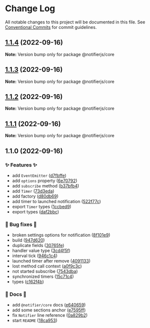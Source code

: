 # Change Log

All notable changes to this project will be documented in this file.
See [Conventional Commits](https://conventionalcommits.org) for commit guidelines.

## [1.1.4](https://github.com/ArtemKlyuev/notifier/compare/@notifierjs/core@1.1.3...@notifierjs/core@1.1.4) (2022-09-16)

**Note:** Version bump only for package @notifierjs/core





## [1.1.3](https://github.com/ArtemKlyuev/notifier/compare/@notifierjs/core@1.1.2...@notifierjs/core@1.1.3) (2022-09-16)

**Note:** Version bump only for package @notifierjs/core





## [1.1.2](https://github.com/ArtemKlyuev/notifier/compare/@notifierjs/core@1.1.1...@notifierjs/core@1.1.2) (2022-09-16)

**Note:** Version bump only for package @notifierjs/core





## [1.1.1](https://github.com/ArtemKlyuev/notifier/compare/@notifierjs/core@1.1.0...@notifierjs/core@1.1.1) (2022-09-16)

**Note:** Version bump only for package @notifierjs/core





## 1.1.0 (2022-09-16)


### ✨ Features ✨

* add `EventEmitter` ([d7fbffe](https://github.com/ArtemKlyuev/notifier/commit/d7fbffe70b21f167e4c2aa183f95502de4b62d49))
* add `options` property ([6e70792](https://github.com/ArtemKlyuev/notifier/commit/6e70792c23ac5b7955dcd25becb775ab1b195be7))
* add `subscribe` method ([b37bfb4](https://github.com/ArtemKlyuev/notifier/commit/b37bfb43e263c840b232b489d84b43b91727b5e9))
* add `Timer` ([73d3eda](https://github.com/ArtemKlyuev/notifier/commit/73d3eda1f6419c1ebf21271874397267e391cf78))
* add factory ([d80db69](https://github.com/ArtemKlyuev/notifier/commit/d80db69cf98dc1f3c854bab2d0acf823627d0e69))
* add timer to launched notification ([522f77c](https://github.com/ArtemKlyuev/notifier/commit/522f77cafc439b7f3caeb413692d32469ea4bfd0))
* export `Timer` types ([1ccbed9](https://github.com/ArtemKlyuev/notifier/commit/1ccbed957eb70b92152141d79b645998351ecb91))
* export types ([daf2bbc](https://github.com/ArtemKlyuev/notifier/commit/daf2bbc2834a16805cb63c00b1a9b58683eed651))


### 🐛 Bug fixes 🐛

* broken settings options for notification ([8f101e9](https://github.com/ArtemKlyuev/notifier/commit/8f101e929d6214a453a4b38d0c7b9dfb5c1f4f57))
* build ([947d620](https://github.com/ArtemKlyuev/notifier/commit/947d6208a2f0bbab96b23364c977c9cbe9f891c7))
* duplicate fields ([30765fe](https://github.com/ArtemKlyuev/notifier/commit/30765fefb85e6c1d2f0f8032e1a87295666aed4b))
* handler value type ([3cd4f5f](https://github.com/ArtemKlyuev/notifier/commit/3cd4f5fdd884a17d6e063f9c6d12c0fab9379c66))
* interval tick ([946c1c4](https://github.com/ArtemKlyuev/notifier/commit/946c1c414aefc83d54050103c6ef53543ffc75ac))
* launched timer after remove ([4091133](https://github.com/ArtemKlyuev/notifier/commit/40911330c2f20fa77cb7a65b5f65f7209ce103c5))
* lost method call context ([a0f9c3c](https://github.com/ArtemKlyuev/notifier/commit/a0f9c3c030edf3dfae28fe3e25c8c736656ad3c4))
* not started subscribe ([7543dba](https://github.com/ArtemKlyuev/notifier/commit/7543dba04e3a19eacfaa676cf7eb12da7789c3d5))
* synchronized timers ([15c71c4](https://github.com/ArtemKlyuev/notifier/commit/15c71c408856e584676cf3273828f093e2fc6e8f))
* types ([c162f4b](https://github.com/ArtemKlyuev/notifier/commit/c162f4b3c5074903343588fdf5b5a90fe0901222))


### 📖 Docs 📖

* add `@notifier/core` docs ([e640659](https://github.com/ArtemKlyuev/notifier/commit/e64065973acb1dd389979b07f0df070bb26b9e23))
* add some sections anchor ([e7595ff](https://github.com/ArtemKlyuev/notifier/commit/e7595ffe1768a25cd15dad563e1e7edfbd7ceee8))
* fix `Notifier` line reference ([0a829b2](https://github.com/ArtemKlyuev/notifier/commit/0a829b2c9f2fe6dacc5670ca4ce7a0195b9fe9d5))
* start `README` ([18ca953](https://github.com/ArtemKlyuev/notifier/commit/18ca9532d1bca614dfb1f22f1e873770bf1297ca))
